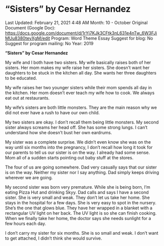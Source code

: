 # “Sisters” by Cesar Hernandez

Last Updated: February 21, 2021 4:48 AM
Month: 10 - October
Original Document (Google Doc): https://docs.google.com/document/d/1rYj7KJk3CFtk3nL631e4nTw_6W3FJiMUu8380teyXgM/edit
Program: Word Theme Essay
Suggest for blog: No
Suggest for program mailing: No
Year: 2019

**“Sisters” by Cesar Hernandez**

My wife and I both have two sisters. My wife basically raises both of her sisters. Her mom makes my wife raise her sisters. She doesn’t want her daughters to be stuck in the kitchen all day. She wants her three daughters to be educated.

My wife raises her two younger sisters while their mom spends all day in the kitchen. Her mom doesn’t ever teach my wife how to cook. We always eat out at restaurants.

My wife’s sisters are both little monsters. They are the main reason why we did not ever have a rush to have our own child.

My two sisters are okay. I don’t recall them being little monsters. My second sister always screams her head off. She has some strong lungs. I can’t understand how she doesn’t bust her own eardrums.

My sister was a complete surprise. We didn’t even know she was on the way until six months into the pregnancy, I don’t recall how long it took for our parents to tell us our sister is on the way. I already had some sense. Mom all of a sudden starts pointing out baby stuff at the stores.

The four of us are going somewhere. Dad very casually says that our sister is on the way. Neither my sister nor I say anything. Dad simply keeps driving wherever we are going.

My second sister was born very premature. While she is being born, I’m eating Pizza Hut and drinking Skyy. Dad calls and says I have a second sister. She is very small and weak. They don’t let us take her home. She stays in the hospital for a few days. She is very easy to spot in the nursery. She’s the one that glows blue. They have her wrapped in a blanket with a rectangular UV light on her back. The UV light is so she can finish cooking. When we finally take her home, the doctor says she needs sunlight for a few hours each day.

I don’t carry my sister for six months. She is so small and weak. I don’t want to get attached, I didn’t think she would survive.